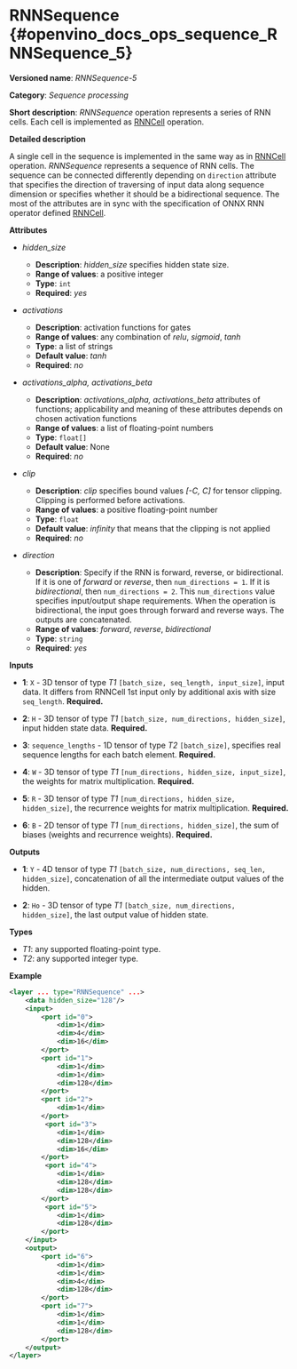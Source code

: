 # RNNSequence {#openvino_docs_ops_sequence_RNNSequence_5}

**Versioned name**: *RNNSequence-5*

**Category**: *Sequence processing*

**Short description**: *RNNSequence* operation represents a series of RNN cells. Each cell is implemented as <a href="#RNNCell">RNNCell</a> operation.

**Detailed description**

A single cell in the sequence is implemented in the same way as in <a href="#RNNCell">RNNCell</a> operation. *RNNSequence* represents a sequence of RNN cells. The sequence can be connected differently depending on `direction` attribute that specifies the direction of traversing of input data along sequence dimension or specifies whether it should be a bidirectional sequence. The most of the attributes are in sync with the specification of ONNX RNN operator defined <a href="https://github.com/onnx/onnx/blob/master/docs/Operators.md#rnn">RNNCell</a>.


**Attributes**

* *hidden_size*

  * **Description**: *hidden_size* specifies hidden state size.
  * **Range of values**: a positive integer
  * **Type**: `int`
  * **Required**: *yes*

* *activations*

  * **Description**: activation functions for gates
  * **Range of values**: any combination of *relu*, *sigmoid*, *tanh*
  * **Type**: a list of strings
  * **Default value**: *tanh*
  * **Required**: *no*

* *activations_alpha, activations_beta*

  * **Description**: *activations_alpha, activations_beta* attributes of functions; applicability and meaning of these attributes depends on chosen activation functions
  * **Range of values**: a list of floating-point numbers
  * **Type**: `float[]`
  * **Default value**: None
  * **Required**: *no*

* *clip*

  * **Description**: *clip* specifies bound values *[-C, C]* for tensor clipping. Clipping is performed before activations.
  * **Range of values**: a positive floating-point number
  * **Type**: `float`
  * **Default value**: *infinity* that means that the clipping is not applied
  * **Required**: *no*

* *direction*

  * **Description**: Specify if the RNN is forward, reverse, or bidirectional. If it is one of *forward* or *reverse*, then `num_directions = 1`. If it is *bidirectional*, then `num_directions = 2`. This `num_directions` value specifies input/output shape requirements. When the operation is bidirectional, the input goes through forward and reverse ways. The outputs are concatenated.
  * **Range of values**: *forward*, *reverse*, *bidirectional*
  * **Type**: `string`
  * **Required**: *yes*

**Inputs**

* **1**: `X` - 3D tensor of type *T1* `[batch_size, seq_length, input_size]`, input data. It differs from RNNCell 1st input only by additional axis with size `seq_length`. **Required.**

* **2**: `H` - 3D tensor of type *T1* `[batch_size, num_directions, hidden_size]`, input hidden state data. **Required.**

* **3**: `sequence_lengths` - 1D tensor of type *T2* `[batch_size]`, specifies real sequence lengths for each batch element. **Required.**

* **4**: `W` - 3D tensor of type *T1* `[num_directions, hidden_size, input_size]`, the weights for matrix multiplication. **Required.**

* **5**: `R` - 3D tensor of type *T1* `[num_directions, hidden_size, hidden_size]`, the recurrence weights for matrix multiplication. **Required.**

* **6**: `B` - 2D tensor of type *T1* `[num_directions, hidden_size]`, the sum of biases (weights and recurrence weights). **Required.**

**Outputs**

* **1**: `Y` - 4D tensor of type *T1* `[batch_size, num_directions, seq_len, hidden_size]`, concatenation of all the intermediate output values of the hidden.

* **2**: `Ho` - 3D tensor of type *T1* `[batch_size, num_directions, hidden_size]`, the last output value of hidden state.

**Types**

* *T1*: any supported floating-point type.
* *T2*: any supported integer type.

**Example**
```xml
<layer ... type="RNNSequence" ...>
    <data hidden_size="128"/>
    <input>
        <port id="0">
            <dim>1</dim>
            <dim>4</dim>
            <dim>16</dim>
        </port>
        <port id="1">
            <dim>1</dim>
            <dim>1</dim>
            <dim>128</dim>
        </port>
        <port id="2">
            <dim>1</dim>
        </port>
         <port id="3">
            <dim>1</dim>
            <dim>128</dim>
            <dim>16</dim>
        </port>
         <port id="4">
            <dim>1</dim>
            <dim>128</dim>
            <dim>128</dim>
        </port>
         <port id="5">
            <dim>1</dim>
            <dim>128</dim>
        </port>
    </input>
    <output>
        <port id="6">
            <dim>1</dim>
            <dim>1</dim>
            <dim>4</dim>
            <dim>128</dim>
        </port>
        <port id="7">
            <dim>1</dim>
            <dim>1</dim>
            <dim>128</dim>
        </port>
    </output>
</layer>
```
